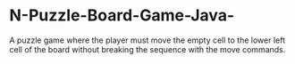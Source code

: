 # N-Puzzle-Board-Game-Java-
A puzzle game where the player must move the empty cell to the lower left cell of the board without breaking the sequence with the move commands.
